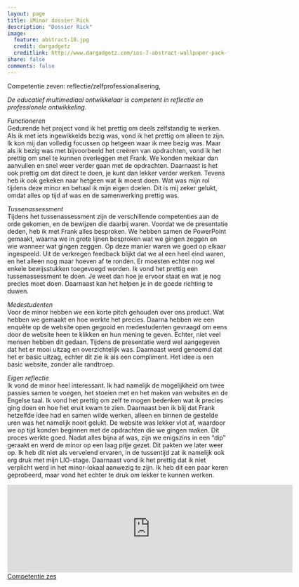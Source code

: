 ```yaml
---
layout: page
title: iMinor dossier Rick
description: "Dossier Rick"
image:
  feature: abstract-10.jpg
  credit: dargadgetz
  creditlink: http://www.dargadgetz.com/ios-7-abstract-wallpaper-pack-for-iphone-5-and-ipod-touch-retina/
share: false
comments: false
---
```

Competentie zeven: reflectie/zelfprofessionalisering,

<i>De educatief multimediaal ontwikkelaar is competent in reflectie en professionele ontwikkeling.</i>

<i>Functioneren</i>
<br>Gedurende het project vond ik het prettig om deels zelfstandig te werken. Als ik met iets ingewikkelds bezig was, vond ik het prettig om alleen te zijn. Ik kon mij dan volledig focussen op hetgeen waar ik mee bezig was. Maar als ik bezig was met bijvoorbeeld het creëren van opdrachten, vond ik het prettig om snel te kunnen overleggen met Frank. We konden mekaar dan aanvullen en snel weer verder gaan met de opdrachten. Daarnaast is het ook prettig om dat direct te doen, je kunt dan lekker verder werken. Tevens heb ik ook gekeken naar hetgeen wat ik moest doen. Wat was mijn rol tijdens deze minor en behaal ik mijn eigen doelen. Dit is mij zeker gelukt, omdat alles op tijd af was en de samenwerking prettig was.

<i>Tussenassessment</i>
<br>Tijdens het tussenassessment zijn de verschillende competenties aan de orde gekomen, en de bewijzen die daarbij waren. Voordat we de presentatie deden, heb ik met Frank alles besproken. We hebben samen de PowerPoint gemaakt, waarna we in grote lijnen besproken wat we gingen zeggen en wie wanneer wat gingen zeggen. Op deze manier waren we goed op elkaar ingespeeld. Uit de verkregen feedback blijkt dat we al een heel eind waren, en het alleen nog maar hoeven af te ronden. Er moesten echter nog wel enkele bewijsstukken toegevoegd worden. Ik vond het prettig een tussenassessment te doen. Je weet dan hoe je ervoor staat en wat je nog precies moet doen. Daarnaast kan het helpen je in de goede richting te duwen.

<i>Medestudenten</i>
<br>Voor de minor hebben we een korte pitch gehouden over ons product. Wat hebben we gemaakt en hoe werkte het precies. Daarna hebben we een enquête op de website open gegooid en medestudenten gevraagd om eens door de website heen te klikken en hun mening te geven. Echter, niet veel mensen hebben dit gedaan. Tijdens de presentatie werd wel aangegeven dat het er mooi uitzag en overzichtelijk was. Daarnaast werd genoemd dat het er basic uitzag, echter dit zie ik als een compliment. Het idee is een basic website, zonder alle randtroep. 

<i>Eigen reflectie</i>
<br>Ik vond de minor heel interessant. Ik had namelijk de mogelijkheid om twee passies samen te voegen, het stoeien met en het maken van websites en de Engelse taal. Ik vond het prettig om zelf te mogen bedenken wat ik precies ging doen en hoe het eruit kwam te zien. Daarnaast ben ik blij dat Frank hetzelfde idee had en samen wilde werken, alleen en binnen de gestelde uren was het namelijk nooit gelukt. De website was lekker vlot af, waardoor we op tijd konden beginnen met de opdrachten die we gingen maken. Dit proces werkte goed. Nadat alles bijna af was, zijn we enigszins in een “dip” geraakt en werd de minor op een laag pitje gezet. Dit pakten we later weer op. Ik heb dit niet als vervelend ervaren, in de tussentijd zat ik namelijk ook erg druk met mijn LIO-stage. Daarnaast vond ik het prettig dat ik niet verplicht werd in het minor-lokaal aanwezig te zijn. Ik heb dit een paar keren geprobeerd, maar vond het echter te druk om lekker te kunnen werken.

<iframe src="https://drive.google.com/embeddedfolderview?id=0BycjBNS3AKDWN3E3TmZZa3BaNVU#list" width="650" height="200" frameborder="0"></iframe>


<div style="float: left"> 
<a href="{{ site.url }}/iminor-rick/competentie6/" class="btn">Competentie zes</a>
</div>
